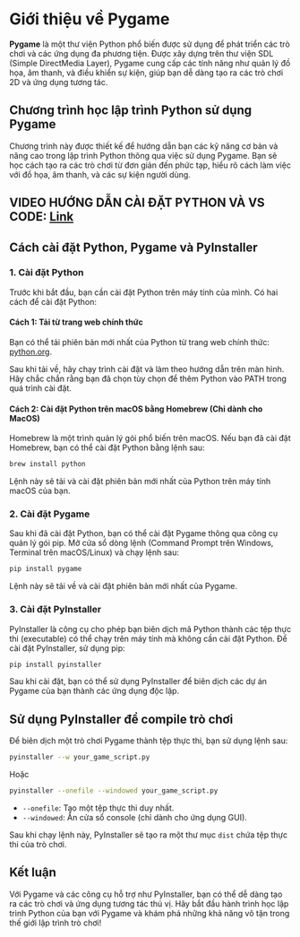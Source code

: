 
# Giới thiệu về Pygame

**Pygame** là một thư viện Python phổ biến được sử dụng để phát triển các trò chơi và các ứng dụng đa phương tiện. Được xây dựng trên thư viện SDL (Simple DirectMedia Layer), Pygame cung cấp các tính năng như quản lý đồ họa, âm thanh, và điều khiển sự kiện, giúp bạn dễ dàng tạo ra các trò chơi 2D và ứng dụng tương tác.

## Chương trình học lập trình Python sử dụng Pygame

Chương trình này được thiết kế để hướng dẫn bạn các kỹ năng cơ bản và nâng cao trong lập trình Python thông qua việc sử dụng Pygame. Bạn sẽ học cách tạo ra các trò chơi từ đơn giản đến phức tạp, hiểu rõ cách làm việc với đồ họa, âm thanh, và các sự kiện người dùng.

## VIDEO HƯỚNG DẪN CÀI ĐẶT PYTHON VÀ VS CODE: [Link](https://youtu.be/ti2kSljDqxo?si=J5MezU5U85rVklda)

## Cách cài đặt Python, Pygame và PyInstaller

### 1. Cài đặt Python

Trước khi bắt đầu, bạn cần cài đặt Python trên máy tính của mình. Có hai cách để cài đặt Python:

#### Cách 1: Tải từ trang web chính thức

Bạn có thể tải phiên bản mới nhất của Python từ trang web chính thức: [python.org](https://www.python.org/downloads/).

Sau khi tải về, hãy chạy trình cài đặt và làm theo hướng dẫn trên màn hình. Hãy chắc chắn rằng bạn đã chọn tùy chọn để thêm Python vào PATH trong quá trình cài đặt.

#### Cách 2: Cài đặt Python trên macOS bằng Homebrew (Chỉ dành cho MacOS)

Homebrew là một trình quản lý gói phổ biến trên macOS. Nếu bạn đã cài đặt Homebrew, bạn có thể cài đặt Python bằng lệnh sau:

```bash
brew install python
```

Lệnh này sẽ tải và cài đặt phiên bản mới nhất của Python trên máy tính macOS của bạn.

### 2. Cài đặt Pygame

Sau khi đã cài đặt Python, bạn có thể cài đặt Pygame thông qua công cụ quản lý gói pip. Mở cửa sổ dòng lệnh (Command Prompt trên Windows, Terminal trên macOS/Linux) và chạy lệnh sau:

```bash
pip install pygame
```

Lệnh này sẽ tải về và cài đặt phiên bản mới nhất của Pygame.

### 3. Cài đặt PyInstaller

PyInstaller là công cụ cho phép bạn biên dịch mã Python thành các tệp thực thi (executable) có thể chạy trên máy tính mà không cần cài đặt Python. Để cài đặt PyInstaller, sử dụng pip:

```bash
pip install pyinstaller
```

Sau khi cài đặt, bạn có thể sử dụng PyInstaller để biên dịch các dự án Pygame của bạn thành các ứng dụng độc lập.

## Sử dụng PyInstaller để compile trò chơi

Để biên dịch một trò chơi Pygame thành tệp thực thi, bạn sử dụng lệnh sau:

```bash
pyinstaller --w your_game_script.py
```

Hoặc

```bash
pyinstaller --onefile --windowed your_game_script.py
```

- `--onefile`: Tạo một tệp thực thi duy nhất.
- `--windowed`: Ẩn cửa sổ console (chỉ dành cho ứng dụng GUI).

Sau khi chạy lệnh này, PyInstaller sẽ tạo ra một thư mục `dist` chứa tệp thực thi của trò chơi.

## Kết luận

Với Pygame và các công cụ hỗ trợ như PyInstaller, bạn có thể dễ dàng tạo ra các trò chơi và ứng dụng tương tác thú vị. Hãy bắt đầu hành trình học lập trình Python của bạn với Pygame và khám phá những khả năng vô tận trong thế giới lập trình trò chơi!
